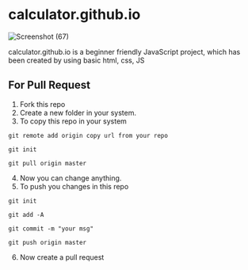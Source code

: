 # calculator.github.io 

![Screenshot (67)](https://github.com/Soumyajit-Koley/calculator.github.io/assets/140046905/a12ae979-6336-4cc1-9c80-7c210be9b807)

calculator.github.io is a beginner friendly JavaScript project, which has been created by using basic html, css, JS

## For Pull Request
1. Fork this repo 
2. Create a new folder in your system.
3. To copy this repo in your system 
``` git
git remote add origin copy url from your repo

git init

git pull origin master

```
4. Now you can change anything.
5. To push you changes in this repo
```git
git init

git add -A

git commit -m "your msg"

git push origin master

```
6. Now create a pull request
